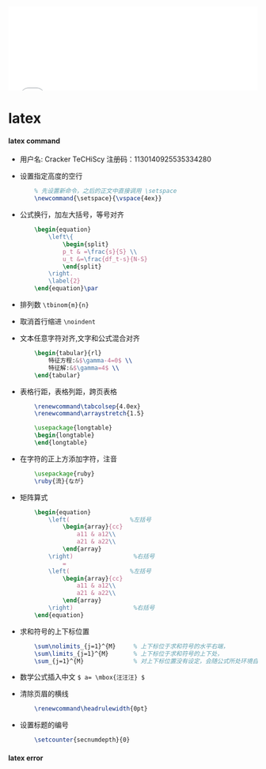 <div id="navifation" class='headbar'>
    <iframe id='head' align="center" width="100%" height="170" src="others_show.html"  frameborder="no" border="0" marginwidth="0" marginheight="0" scrolling="no"></iframe>
</div>
<style>
    .headbar{text-align:center}
    .iframe{margin:0 auto;}
</style>
<script>
    var oDiv = document.getElementById('head');
    oDiv.style.position = 'fixed'; oDiv.style.top = '0px'; oDiv.style.left = '0px';
</script>
<!-- ___________________________________________ -->
<!-- ___________________________________________ -->

# latex

#### latex command

* 用户名: Cracker TeCHiScy  注册码：1130140925535334280

* 设置指定高度的空行
    ```latex
        % 先设置新命令，之后的正文中直接调用 \setspace
	    \newcommand{\setspace}{\vspace{4ex}}
    ```  

* 公式换行，加左大括号，等号对齐
    ```latex
        \begin{equation}
            \left\{
                \begin{split}
                p_t & =\frac{s}{S} \\
                u_t &=\frac{df_t-s}{N-S}
                \end{split}
            \right.
            \label{2}
        \end{equation}\par
    ```  

* 排列数 ``\tbinom{m}{n} ``
* 取消首行缩进 ``\noindent``

* 文本任意字符对齐,文字和公式混合对齐
    ```latex
        \begin{tabular}{rl}
            特征方程:&$\gamma-4=0$ \\
            特征解:&$\gamma=4$ \\
        \end{tabular}
    ```  

* 表格行距，表格列距，跨页表格
    ```latex
        \renewcommand\tabcolsep{4.0ex}
        \renewcommand\arraystretch{1.5}

        \usepackage{longtable}
        \begin{longtable}
        \end{longtable}
    ```  

* 在字符的正上方添加字符，注音
    ```latex
        \usepackage{ruby}
        \ruby{流}{なが}
    ```  

* 矩阵算式
    ```latex
        \begin{equation}
            \left(                 %左括号
                \begin{array}{cc}  
                    a11 & a12\\  
                    a21 & a22\\ 
                \end{array}
            \right)                 %右括号
                =
            \left(                 %左括号
                \begin{array}{cc}   
                    a11 & a12\\  
                    a21 & a22\\  
                \end{array}
            \right)                 %右括号
        \end{equation}
    ```  

* 求和符号的上下标位置
    ```latex
        \sum\nolimits_{j=1}^{M}     % 上下标位于求和符号的水平右端，
        \sum\limits_{j=1}^{M}       % 上下标位于求和符号的上下处，
        \sum_{j=1}^{M}              % 对上下标位置没有设定，会随公式所处环境自动调整
    ```  

* 数学公式插入中文 ``$ a= \mbox{汪汪汪} $``

* 清除页眉的横线
    ```latex
        \renewcommand\headrulewidth{0pt}  
    ``` 

* 设置标题的编号
    ```latex
        \setcounter{secnumdepth}{0}  
    ``` 
#### latex error
